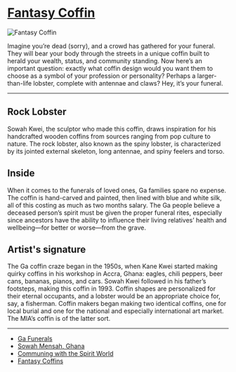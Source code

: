 # [Fantasy Coffin](http://artsmia.github.io/griot/#/o/111088)
![Fantasy Coffin](http://api.artsmia.org/images/111088/medium.jpg)

<p>Imagine you’re dead (sorry), and a crowd has gathered for your funeral. They will bear your body through the streets in a unique coffin built to herald your wealth, status, and community standing. Now here’s an important question: exactly what coffin design would you want them to choose as a symbol of your profession or personality? Perhaps a larger-than-life lobster, complete with antennae and claws? Hey, it’s your funeral.</p>

---

## Rock Lobster
<p>Sowah Kwei, the sculptor who made this coffin, draws inspiration for his handcrafted wooden coffins from sources ranging from pop culture to nature. The rock lobster, also known as the spiny lobster, is characterized by its jointed external skeleton, long antennae, and spiny feelers and torso.</p>

## Inside
<p>When it comes to the funerals of loved ones, Ga families spare no expense. The coffin is hand-carved and painted, then lined with blue and white silk, all of this costing as much as two months salary. The Ga people believe a deceased person’s spirit must be given the proper funeral rites, especially since ancestors have the ability to influence their living relatives’ health and wellbeing—for better or worse—from the grave.</p>

## Artist's signature
<p>The Ga coffin craze began in the 1950s, when Kane Kwei started making quirky coffins in his workshop in Accra, Ghana: eagles, chili peppers, beer cans, bananas, pianos, and cars. Sowah Kwei followed in his father’s footsteps, making this coffin in 1993. Coffin shapes are personalized for their eternal occupants, and a lobster would be an appropriate choice for, say, a fisherman. Coffin makers began making two identical coffins, one for local burial and one for the national and especially international art market. The MIA’s coffin is of the latter sort.</p>

---

* [Ga Funerals](../stories/ga-funerals.md)
* [Sowah Mensah, Ghana](../stories/sowah-mensah-ghana.md)
* [Communing with the Spirit World](../stories/communing-with-the-spirit-world.md)
* [Fantasy Coffins](../stories/fantasy-coffins.md)
